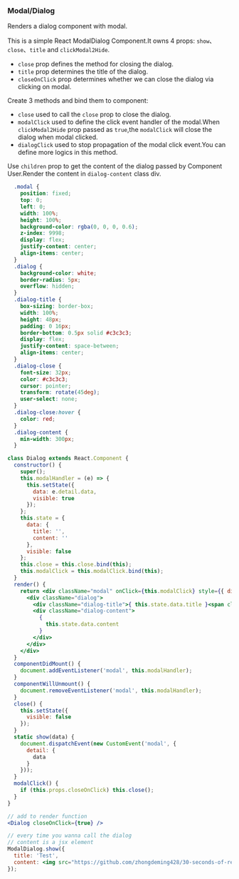 ### Modal/Dialog

Renders a dialog component with modal.

This is a simple React ModalDialog Component.It owns 4 props: `show`、`close`、`title` and `clickModal2Hide`.

* `close` prop defines the method for closing the dialog.
* `title` prop determines the title of the dialog.
* `closeOnClick` prop determines whether we can close the dialog via clicking on modal.

Create 3 methods and bind them to component:

* `close` used to call the `close` prop to close the dialog.
* `modalClick` used to define the click event handler of the modal.When `clickModal2Hide` prop passed as `true`,the `modalClick` will close the dialog when modal clicked.
* `dialogClick` used to stop propagation of the modal click event.You can define more logics in this method.

Use `children` prop to get the content of the dialog passed by Component User.Render the content in `dialog-content` class div.

```css
  .modal {
    position: fixed;
    top: 0;
    left: 0;
    width: 100%;
    height: 100%;
    background-color: rgba(0, 0, 0, 0.6);
    z-index: 9998;
    display: flex;
    justify-content: center;
    align-items: center;
  }
  .dialog {
    background-color: white;
    border-radius: 5px;
    overflow: hidden;
  }
  .dialog-title {
    box-sizing: border-box;
    width: 100%;
    height: 48px;
    padding: 0 16px;
    border-bottom: 0.5px solid #c3c3c3;
    display: flex;
    justify-content: space-between;
    align-items: center;
  }
  .dialog-close {
    font-size: 32px;
    color: #c3c3c3;
    cursor: pointer;
    transform: rotate(45deg);
    user-select: none;
  }
  .dialog-close:hover {
    color: red;
  }
  .dialog-content {
    min-width: 300px;
  }
```

```jsx
class Dialog extends React.Component {
  constructor() {
    super();
    this.modalHandler = (e) => {
      this.setState({
        data: e.detail.data,
        visible: true
      });
    };
    this.state = {
      data: {
        title: '',
        content: ''
      },
      visible: false
    };
    this.close = this.close.bind(this);
    this.modalClick = this.modalClick.bind(this);
  }
  render() {
    return <div className="modal" onClick={this.modalClick} style={{ display: this.state.visible ? '' : 'none'}}>
      <div className="dialog">
        <div className="dialog-title">{ this.state.data.title }<span className="dialog-close" onClick={this.close}>+</span></div>
        <div className="dialog-content">
          {
            this.state.data.content
          }
        </div>
      </div>
    </div>
  }
  componentDidMount() {
    document.addEventListener('modal', this.modalHandler);
  }
  componentWillUnmount() {
    document.removeEventListener('modal', this.modalHandler);
  }
  close() {
    this.setState({
      visible: false
    });
  }
  static show(data) {
    document.dispatchEvent(new CustomEvent('modal', {
      detail: {
        data
      }
    }));
  }
  modalClick() {
    if (this.props.closeOnClick) this.close();
  }
}
```

```jsx
// add to render function
<Dialog closeOnClick={true} />

// every time you wanna call the dialog
// content is a jsx element
ModalDialog.show({
  title: 'Test', 
  content: <img src="https://github.com/zhongdeming428/30-seconds-of-react/raw/master/logo.png"/>
});  
```

<!-- tags: props,children,class -->

<!-- expertise: 1 -->
